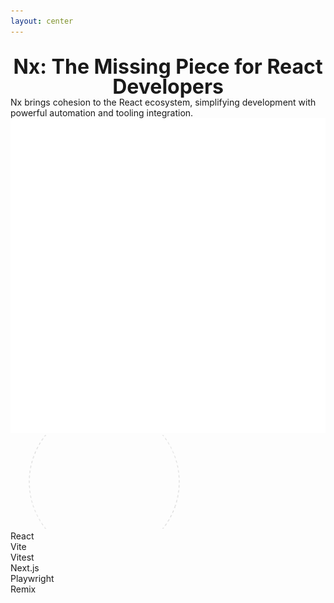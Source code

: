 ```yaml
---
layout: center
---
```


<div class="title-container">
  <h1>Nx: The Missing Piece for React Developers</h1>
</div>

<div class="mt-8 flex flex-col items-center justify-center">
  <div class="text-xl max-w-2xl text-center mb-12">
    Nx brings cohesion to the React ecosystem, simplifying development with powerful automation and tooling integration.
  </div>
</div>

<div class="relative w-[600px] h-[400px] mx-auto">
  <!-- Nx Logo Center -->
  <div v-click class="absolute left-1/2 top-1/2 -translate-x-1/2 -translate-y-1/2">
    <div class="w-32 h-32 bg-blue-500/10 rounded-full flex items-center justify-center z-10 relative">
      <img 
        src="../images/nx.png" 
        alt="Nx logo"
        class="w-20 h-20 object-contain"
      />
    </div>
  </div>
  
  <!-- Connection Lines -->
  <svg class="absolute inset-0 w-full h-full">
    <circle v-click class="connection-line" cx="50%" cy="50%" r="120" 
      stroke="currentColor" stroke-width="1" fill="none" 
      stroke-dasharray="4 4" opacity="0.2" />
  </svg>
  
  <!-- Tool Icons -->
  <div class="absolute w-full h-full">
    <!-- React -->
    <div v-click class="absolute top-4 left-1/2 -translate-x-1/2">
      <div class="tool-icon">
        <i class="i-logos-react text-3xl"></i>
      </div>
      <div class="tool-label">React</div>
    </div>
    <!-- Vite -->
    <div v-click class="absolute top-[20%] right-6 translate-x-8">
      <div class="tool-icon">
        <i class="i-logos-vitejs text-3xl"></i>
      </div>
      <div class="tool-label">Vite</div>
    </div>
    <!-- Vitest -->
    <div v-click class="absolute bottom-[20%] right-6 translate-x-8">
      <div class="tool-icon">
        <i class="i-logos-vitest text-3xl"></i>
      </div>
      <div class="tool-label">Vitest</div>
    </div>
    <!-- Next.js -->
    <div v-click class="absolute bottom-8 left-1/2 -translate-x-1/2">
      <div class="tool-icon">
        <i class="i-logos-nextjs-icon text-3xl"></i>
      </div>
      <div class="tool-label">Next.js</div>
    </div>
    <!-- Playwright -->
    <div v-click class="absolute bottom-[20%] left-6 -translate-x-8">
      <div class="tool-icon">
        <i class="i-logos-playwright text-3xl"></i>
      </div>
      <div class="tool-label">Playwright</div>
    </div>
    <!-- Remix -->
    <div v-click class="absolute top-[20%] left-6 -translate-x-8">
      <div class="tool-icon">
        <i class="i-logos-remix-icon text-3xl"></i>
      </div>
      <div class="tool-label">Remix</div>
    </div>
  </div>
</div>

<style>
/* Title styling to avoid cutoff */
.title-container {
  text-align: center;
  margin-top: 2rem;
}
.title-container h1 {
  font-size: 2rem;
  line-height: 1;
  margin: 0 auto;
}

/* Tool icon styles */
.tool-icon {
  @apply flex items-center justify-center mb-2 p-4 bg-gray-800/50 rounded-lg shadow-lg backdrop-blur-sm transition-transform duration-300;
}
.tool-icon:hover {
  @apply transform scale-110;
}
.tool-label {
  @apply text-sm text-gray-400 text-center whitespace-nowrap font-medium;
}

/* Circle animation stays static */
@keyframes rotate {
  from { transform: rotate(0deg); }
  to { transform: rotate(360deg); }
}
.connection-line {
  animation: rotate 30s linear infinite;
  transform-origin: center;
  r: 120;
}
</style>

<!--
Nx acts as the glue for the React ecosystem, offering an integrated approach to managing your app.
With built-in code generators and automated migrations, Nx saves you from tedious manual steps and accelerates your development process.
-->